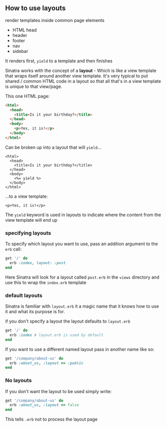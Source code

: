 ## How to use layouts

render templates inside common page elements

- HTML head
- header
- footer
- nav
- sidebar

It renders first, `yield` to a template and then finishes

Sinatra works with the concept of a **layout** - Which is like a view template that wraps itself around another view template. It's very typical to put shared / common HTML code in a layout so that all that's in a view template is unique to that view/page.

This one HTML page:

```html
<html>
  <head>
    <title>Is it your birthday?</title>
  </head>
  <body>
    <p>Yes, it is!</p>
  </body>
</html>
```



Can be broken up into a layout that will `yield`...

```erb
<html>
  <head>
    <title>Is it your birthday?</title>
  </head>
  <body>
    <%= yield %>
  </body>
</html>
```



...to a view template:

```erb
<p>Yes, it is!</p>
```

The `yield` keyword is used in layouts to indicate where the content from the view template will end up

### specifying layouts

To specify which layout you want to use, pass an addition argument to the `erb` call:

```ruby
get '/' do
  erb :index, layout: :post
end
```

Here Sinatra will look for a layout called `post.erb` in the `views` directory and use this to wrap the `index.erb` template

### default layouts

Sinatra is familiar with `layout.erb` it a magic name that it knows how to use it and what its purpose is for.

if you don't specify a layout the layout defaults to `layout.erb` 

```ruby
get '/' do
  erb :index # layout.erb is used by default
end
```

If you want to use a different named layout pass in another name like so:

```ruby
get '/company/about-us' do
  erb :about_us, :layout => :public
end
```

### No layouts

If you don't want the layout to be used simply write:

```ruby
get '/company/about-us' do
  erb :about_us, :layout => false
end
```

This tells `.erb` not to process the layout page